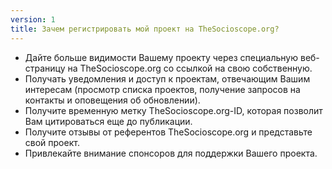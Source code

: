 ```yaml
---
version: 1
title: Зачем регистрировать мой проект на TheSocioscope.org?
---
```


- Дайте больше видимости Вашему проекту через специальную веб-страницу на TheSocioscope.org со ссылкой на свою собственную.
- Получать уведомления и доступ к проектам, отвечающим Вашим интересам (просмотр списка проектов, получение запросов на контакты и оповещения об обновлении).
- Получите временную метку TheSocioscope.org-ID, которая позволит Вам цитироваться еще до публикации.
- Получите отзывы от референтов TheSocioscope.org и представьте свой проект.
- Привлекайте внимание спонсоров для поддержки Вашего проекта.
